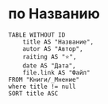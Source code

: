 # по Названию 
```dataview
TABLE WITHOUT ID 
	title AS "Название",
	autor AS "Автор",
	raiting AS "⭐",
	date AS "Дата",
	file.link AS "Файл"
FROM "Книги/_Мнение"
where title != null
SORT title ASC
```

